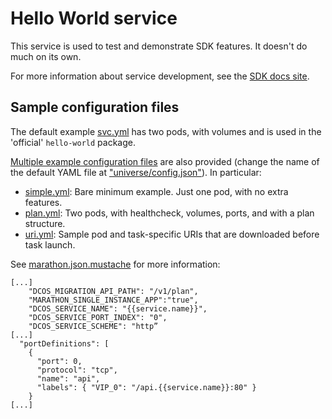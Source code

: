 # Hello World service

This service is used to test and demonstrate SDK features. It doesn't do much on its own.

For more information about service development, see the [SDK docs site](https://mesosphere.github.io/dcos-commons/).

## Sample configuration files

The default example [svc.yml](src/main/dist/svc.yml) has two pods, with volumes and is used in the 'official' `hello-world` package.

[Multiple example configuration files](src/main/dist/examples/) are also provided (change the name of the default YAML file at ["universe/config.json"](universe/config.json)). In particular:

 - [simple.yml](src/main/dist/examples/simple.yml): Bare minimum example. Just one pod, with no extra features.
 - [plan.yml](src/main/dist/examples/plan.yml): Two pods, with healthcheck, volumes, ports, and with a plan structure.
 - [uri.yml](src/main/dist/examples/uri.yml): Sample pod and task-specific URIs that are downloaded before task launch.


See [marathon.json.mustache](universe/marathon.json.mustache) for more information:
```
[...]
    "DCOS_MIGRATION_API_PATH": "/v1/plan",
    "MARATHON_SINGLE_INSTANCE_APP":"true",
    "DCOS_SERVICE_NAME": "{{service.name}}",
    "DCOS_SERVICE_PORT_INDEX": "0",
    "DCOS_SERVICE_SCHEME": "http”
[...]
  "portDefinitions": [
    {
      "port": 0,
      "protocol": "tcp",
      "name": "api",
      "labels": { "VIP_0": "/api.{{service.name}}:80" }
    }
[...]
```


